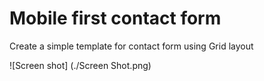 # Mobile first contact form
Create a simple template for contact form using Grid layout

![Screen shot]
(./Screen Shot.png)